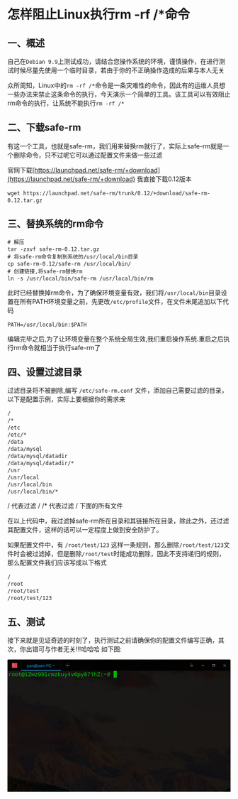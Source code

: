 # 怎样阻止Linux执行rm -rf \/\*命令

## 一、概述

自己在`Debian 9.9`上测试成功，请结合您操作系统的环境，谨慎操作，在进行测试时候尽量先使用一个临时目录，若由于你的不正确操作造成的后果与本人无关

众所周知，Linux中的`rm -rf /*`命令是一条灾难性的命令，因此有的运维人员想一些办法来禁止这条命令的执行，今天演示一个简单的工具。该工具可以有效阻止rm命令的执行，让系统不能执行`rm -rf /*`

## 二、下载safe-rm

有这一个工具，也就是safe-rm，我们用来替换rm就行了，实际上safe-rm就是一个删除命令，只不过呢它可以通过配置文件来做一些过滤

官网下载[https://launchpad.net/safe-rm/+download](https://launchpad.net/safe-rm/+download)
我直接下载0.12版本

```shell
wget https://launchpad.net/safe-rm/trunk/0.12/+download/safe-rm-0.12.tar.gz
```

## 三、替换系统的rm命令

```shell
# 解压
tar -zxvf safe-rm-0.12.tar.gz
# 将safe-rm命令复制到系统的/usr/local/bin目录
cp safe-rm-0.12/safe-rm /usr/local/bin/
# 创建链接,将safe-rm替换rm
ln -s /usr/local/bin/safe-rm /usr/local/bin/rm
```

此时已经替换掉rm命令，为了确保环境变量有效，我们将`/usr/local/bin`目录设置在所有PATH环境变量之前，先更改`/etc/profile`文件，在文件末尾追加以下代码

```shell
PATH=/usr/local/bin:$PATH
```

编辑完毕之后,为了让环境变量在整个系统全局生效,我们重启操作系统.重启之后执行rm命令就相当于执行safe-rm了

## 四、设置过滤目录

过滤目录将不被删除,编写 `/etc/safe-rm.conf` 文件，添加自己需要过滤的目录，以下是配置示例，实际上要根据你的需求来

```shell
/
/*
/etc
/etc/*
/data
/data/mysql
/data/mysql/datadir
/data/mysql/datadir/*
/usr
/usr/local
/usr/local/bin
/usr/local/bin/*
```

/ 代表过滤 /
/* 代表过滤 / 下面的所有文件

在以上代码中，我过滤掉safe-rm所在目录和其链接所在目录，除此之外，还过滤其配置文件，这样的话可以一定程度上做到安全防护了。

如果配置文件中，有 `/root/test/123` 这样一条规则，那么删除`/root/test/123`文件时会被过滤掉，但是删除`/root/test`时能成功删除，因此不支持递归的规则，那么配置文件我们应该写成以下格式

```shell
/
/root
/root/test
/root/test/123
```

## 五、测试

接下来就是见证奇迹的时刻了，执行测试之前请确保你的配置文件编写正确，其次，你出错可与作者无关!!!哈哈哈
如下图:

![深度录屏_deepin-terminal_20191208125523.gif](../img/10-01.gif)
